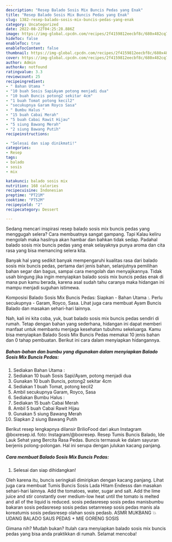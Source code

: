 ```yaml
---
description: "Resep Balado Sosis Mix Buncis Pedas yang Enak"
title: "Resep Balado Sosis Mix Buncis Pedas yang Enak"
slug: 1382-resep-balado-sosis-mix-buncis-pedas-yang-enak
category: Uncategorized
date: 2022-08-22T04:25:28.886Z
image: https://img-global.cpcdn.com/recipes/2f4159812eecbf8c/680x482cq70/balado-sosis-mix-buncis-pedas-foto-resep-utama.jpg
hideToc: false
enableToc: true
enableTocContent: false
thumbnail: https://img-global.cpcdn.com/recipes/2f4159812eecbf8c/680x482cq70/balado-sosis-mix-buncis-pedas-foto-resep-utama.jpg
cover: https://img-global.cpcdn.com/recipes/2f4159812eecbf8c/680x482cq70/balado-sosis-mix-buncis-pedas-foto-resep-utama.jpg
author: Admin
authorAv: notfound
ratingvalue: 3.3
reviewcount: 25
recipeingredient:
- " Bahan Utama "
- "10 buah Sosis SapiAyam potong menjadi dua"
- "10 buah Buncis potong2 sekitar 4cm"
- "1 buah Tomat potong kecil2"
- "secukupnya Garam Royco Sasa"
- " Bumbu Halus "
- "15 buah Cabai Merah"
- "5 buah Cabai Rawit Hijau"
- "5 siung Bawang Merah"
- "2 siung Bawang Putih"
recipeinstructions:

- "Selesai dan siap dinikmati!"
categories:
- Resep
tags:
- balado
- sosis
- mix

katakunci: balado sosis mix 
nutrition: 168 calories
recipecuisine: Indonesian
preptime: "PT21M"
cooktime: "PT52M"
recipeyield: "2"
recipecategory: Dessert

---
```



Sedang mencari inspirasi resep balado sosis mix buncis pedas yang menggugah selera? Cara membuatnya sangat gampang. Tapi Kalau keliru mengolah maka hasilnya akan hambar dan bahkan tidak sedap. Padahal balado sosis mix buncis pedas yang enak selayaknya punya aroma dan cita rasa yang bisa memancing selera kita.


Banyak hal yang sedikit banyak mempengaruhi kualitas rasa dari balado sosis mix buncis pedas, pertama dari jenis bahan, selanjutnya pemilihan bahan segar dan bagus, sampai cara mengolah dan menyajikannya. Tidak usah bingung jika ingin menyiapkan balado sosis mix buncis pedas enak di mana pun kamu berada, karena asal sudah tahu caranya maka hidangan ini mampu menjadi suguhan istimewa.

Komposisi Balado Sosis Mix Buncis Pedas: Siapkan - Bahan Utama :. Perlu secukupnya - Garam, Royco, Sasa. Lihat juga cara membuat Ayam Buncis Balado dan masakan sehari-hari lainnya.


Nah, kali ini kita coba, yuk, buat balado sosis mix buncis pedas sendiri di rumah. Tetap dengan bahan yang sederhana, hidangan ini dapat memberi manfaat untuk membantu menjaga kesehatan tubuhmu sekeluarga. Kamu bisa menyiapkan Balado Sosis Mix Buncis Pedas memakai 10 jenis bahan dan 0 tahap pembuatan. Berikut ini cara dalam menyiapkan hidangannya.

<!--inarticleads1-->

##### Bahan-bahan dan bumbu yang digunakan dalam menyiapkan Balado Sosis Mix Buncis Pedas:

1. Sediakan  Bahan Utama :
1. Sediakan 10 buah Sosis Sapi/Ayam, potong menjadi dua
1. Gunakan 10 buah Buncis, potong2 sekitar 4cm
1. Sediakan 1 buah Tomat, potong kecil2
1. Ambil secukupnya Garam, Royco, Sasa
1. Sediakan  Bumbu Halus :
1. Sediakan 15 buah Cabai Merah
1. Ambil 5 buah Cabai Rawit Hijau
1. Gunakan 5 siung Bawang Merah
1. Siapkan 2 siung Bawang Putih


Berikut resep lengkapnya dilansir BrilioFood dari akun Instagram @boxresep.id. foto: Instagram/@boxresep. Resep Tumis Buncis Balado, Ide Lauk Sehat yang Bercita Rasa Pedas. Buncis termasuk ke dalam sayuran berjenis polong-polongan. Hal ini serupa dengan julukan kacang panjang. 

<!--inarticleads2-->

##### Cara membuat Balado Sosis Mix Buncis Pedas:


1. Selesai dan siap dihidangkan!

Oleh karena itu, buncis seringkali dimiripkan dengan kacang panjang. Lihat juga cara membuat Tumis Buncis Sosis Lada Hitam Endesss dan masakan sehari-hari lainnya. Add the tomatoes, water, sugar and salt. Add the lime juice and stir constantly over medium-low heat until the tomato is melted and all of the liquid is reduced. sosis pedasresep sosis pedas manisbumbu bakaran sosis pedasresep sosis pedas setanresep sosis pedas manis ala koreatumis sosis pedasresep olahan sosis pedasb. ASMR MUKBANG 💥 UDANG BALADO SAUS PEDAS + MIE GORENG SOSIS 

Gimana nih? Mudah bukan? Itulah cara menyiapkan balado sosis mix buncis pedas yang bisa anda praktikkan di rumah. Selamat mencoba!
